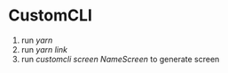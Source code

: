 # CustomCLI
1. run _yarn_
2. run _yarn link_
3. run _customcli screen NameScreen_  to generate screen
